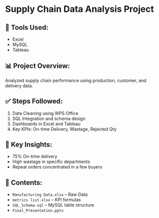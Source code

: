 # Supply Chain Data Analysis Project

## 🔧 Tools Used:
- Excel
- MySQL
- Tableau

## 📊 Project Overview:
Analyzed supply chain performance using production, customer, and delivery data.

## ✅ Steps Followed:
1. Data Cleaning using WPS Office
2. SQL Integration and schema design
3. Dashboards in Excel and Tableau
4. Key KPIs: On-time Delivery, Wastage, Rejected Qty

## 📌 Key Insights:
- 75% On-time delivery
- High wastage in specific departments
- Repeat orders concentrated in a few buyers

## 📂 Contents:
- `Manufacturing Data.xlsx` – Raw Data
- `metrics list.xlsx` – KPI formulas
- `SQL_Schema.sql` – MySQL table structure
- `Final_Presentation.pptx`
